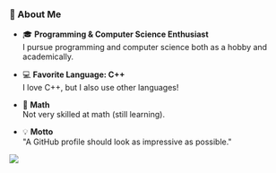 ### 🌟 About Me  
- 🎓 **Programming & Computer Science Enthusiast**  
  I pursue programming and computer science both as a hobby and academically.  

- 💻 **Favorite Language: C++**  
  I love C++, but I also use other languages!  

- 🤔 **Math**  
  Not very skilled at math (still learning).  

- 💡 **Motto**  
  "A GitHub profile should look as impressive as possible."  

![](https://github-readme-stats.vercel.app/api/top-langs?username=leaf2326&show_icons=true&locale=en&layout=compact)
